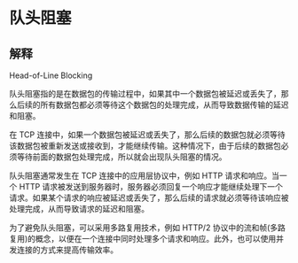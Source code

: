 # 队头阻塞

## 解释

Head-of-Line Blocking

队头阻塞指的是在数据包的传输过程中，如果其中一个数据包被延迟或丢失了，那么后续的所有数据包都必须等待这个数据包的处理完成，从而导致数据传输的延迟和阻塞。

在 TCP 连接中，如果一个数据包被延迟或丢失了，那么后续的数据包就必须等待该数据包被重新发送或接收到，才能继续传输。这种情况下，由于后续的数据包必须等待前面的数据包处理完成，所以就会出现队头阻塞的情况。

队头阻塞通常发生在 TCP 连接中的应用层协议中，例如 HTTP 请求和响应。当一个 HTTP 请求被发送到服务器时，服务器必须回复一个响应才能继续处理下一个请求。如果某个请求的响应被延迟或丢失了，那么后续的请求就必须等待该响应被处理完成，从而导致请求的延迟和阻塞。

为了避免队头阻塞，可以采用多路复用技术，例如 HTTP/2 协议中的流和帧(多路复用)的概念，以便在一个连接中同时处理多个请求和响应。此外，也可以使用并发连接的方式来提高传输效率。



